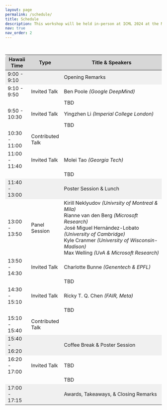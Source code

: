 ```yaml
---
layout: page
permalink: /schedule/
title: Schedule
description: This workshop will be held in-person at ICML 2024 at the Messe Wien Exhibition Congress Center, Vienna, Austria on July 26th 2024 (tentative). The session will cover a tutorial, invited talks, contributed talks, posters, and a panel discussion. The schedule in local time zone (GMT+1) can be found below. <b>(Click the talks to see their abstracts)</b>
nav: true
nav_order: 2
---
```


<br>

<div>
<table class="table" id="standings" style="border-collapse:collapse">
<tr class="header" style="background-color:rgb(215, 215, 215); border-top: 1pt solid white; border-bottom: 1pt solid black;">
        <th style="border-top-left-radius: 10px; width: 15%">Hawaii Time</th>
        <!-- <th>Virtual link</th> -->
        <th style="width: 15%">Type</th>
        <th style="width: 70% border-top-right-radius: 10px;">Title & Speakers</th>
        <!-- <th style="width: 25% border-top-right-radius: 10px;">Speakers (Affiliations)</th> -->
      </tr>
      <tr>
  <tr class="header" style="background-color:rgb(240, 240, 240);">
      <!-- <tr> -->
        <td>9:00 - 9:10</td>
        <td></td>
        <td>Opening Remarks</td>
  </tr>
  <tr class="header" style="cursor: pointer">
    <td>9:10 - 9:50</td>
    <td>Invited Talk</td>
    <td>
    <!-- <b> Title TODO </b><br> -->
    Ben Poole<i> (Google DeepMind)</i></td>
  </tr>
  <tr>
    <td></td>
    <td></td>
    <td>
      TBD</td>
  </tr>

  <tr class="header" style="cursor: pointer">
    <td>9:50 - 10:30</td>
    <td>Invited Talk</td>
    <td>
    <!-- <b> Title TODO </b><br> -->
    Yingzhen Li<i> (Imperial College London)</i></td>
  </tr>
  <tr>
    <td></td>
    <td></td>
    <td>
      TBD</td>
  </tr>

  <tr class="header">
    <td>10:30 - 11:00</td>
    <td>Contributed Talk</td>
    <td>
      <!-- <b> Title TODO </b><br> -->
      <!-- <br>Author TBD<i>(TBD)</i>, ... -->
    </td>
  </tr>

  <tr class="header" style="cursor: pointer">
    <td>11:00 - 11:40</td>
    <td>Invited Talk</td>
    <td>
    <!-- <b> Title TODO </b><br> -->
    Molei Tao<i> (Georgia Tech)</i></td>
  </tr>
  <tr>
    <td></td>
    <td></td>
    <td>
      TBD</td>
  </tr>

  <tr class="header" style="background-color:rgb(240, 240, 240);">
      <!-- <tr> -->
        <td>11:40 - 13:00</td>
        <td></td>
        <td>Poster Session &amp; Lunch</td>
  </tr>


  <tr class="header">
    <td>13:00 - 13:50</td>
    <td>Panel Session</td>
    <td>
      Kirill Neklyudov <i>(Univrsity of Montreal &amp; Mila)</i> <br>
      Rianne van den Berg <i>(Microsoft Research)</i> <br>
      José Miguel Hernández-Lobato <i>(University of Cambridge)</i> <br>
      Kyle Cranmer <i>(University of Wisconsin-Madison)</i> <br>
      Max Welling <i>(UvA &amp; Microsoft Research)</i> <br>
    </td>
  </tr>

  <tr class="header" style="cursor: pointer">
    <td>13:50 - 14:30</td>
    <td>Invited Talk</td>
    <td>
    <!-- <b> Title TODO </b><br> -->
    Charlotte Bunne<i> (Genentech &amp; EPFL)</i></td>
  </tr>
  <tr>
    <td></td>
    <td></td>
    <td>
      TBD</td>
  </tr>

  <tr class="header" style="cursor: pointer">
    <td>14:30 - 15:10</td>
    <td>Invited Talk</td>
    <td>
    <!-- <b> Title TODO </b><br> -->
    Ricky T. Q. Chen<i> (FAIR, Meta)</i></td>
  </tr>
  <tr>
    <td></td>
    <td></td>
    <td>
      TBD</td>
  </tr>

  <tr class="header">
    <td>15:10 - 15:40</td>
    <td>Contributed Talk</td>
    <td>
      <!-- <b> Title TODO </b><br> -->
      <!-- <br>Author TBD<i>(TBD)</i>, ... -->
    </td>
  </tr>

  <tr class="header" style="background-color:rgb(240, 240, 240);">
      <!-- <tr> -->
        <td>15:40 - 16:20</td>
        <td></td>
        <td>Coffee Break &amp; Poster Session</td>
  </tr>

  <tr class="header" style="cursor: pointer">
    <td>16:20 - 17:00</td>
    <td>Invited Talk</td>
    <td>
    <!-- <b> Title TODO </b><br> -->
    TBD</td>
    <!-- Yee Whye Teh<i> (University of Oxford &amp; Google DeepMind)</i></td> -->
  </tr>
  <tr>
    <td></td>
    <td></td>
    <td>
      TBD</td>
  </tr>

  <tr class="header" style="background-color:rgb(240, 240, 240);">
      <!-- <tr> -->
        <td>17:00 - 17:15</td>
        <td></td>
        <td>Awards, Takeaways, &amp; Closing Remarks</td>
  </tr>


<!-- </table> -->
<!-- </div> -->
